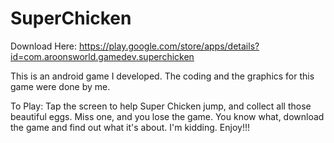 SuperChicken
============

Download Here: https://play.google.com/store/apps/details?id=com.aroonsworld.gamedev.superchicken

This is an android game I developed. The coding and the graphics for this game were done by me. 

To Play:
Tap the screen to help Super Chicken jump, and collect all those beautiful eggs. Miss one, and you lose the game.
You know what, download the game and find out what it's about. I'm kidding. Enjoy!!!
